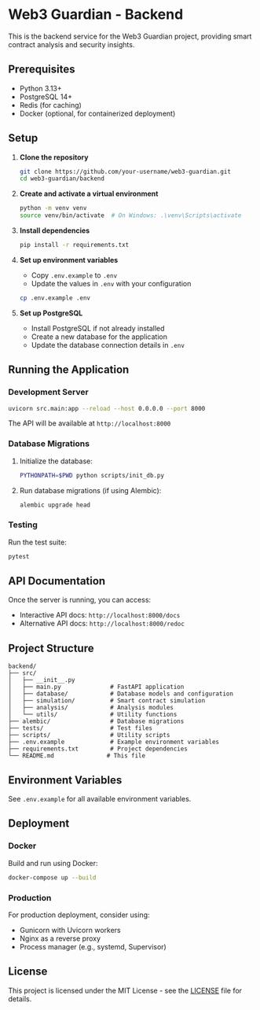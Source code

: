 # Web3 Guardian - Backend

This is the backend service for the Web3 Guardian project, providing smart contract analysis and security insights.

## Prerequisites

- Python 3.13+
- PostgreSQL 14+
- Redis (for caching)
- Docker (optional, for containerized deployment)

## Setup

1. **Clone the repository**
   ```bash
   git clone https://github.com/your-username/web3-guardian.git
   cd web3-guardian/backend
   ```

2. **Create and activate a virtual environment**
   ```bash
   python -m venv venv
   source venv/bin/activate  # On Windows: .\venv\Scripts\activate
   ```

3. **Install dependencies**
   ```bash
   pip install -r requirements.txt
   ```

4. **Set up environment variables**
   - Copy `.env.example` to `.env`
   - Update the values in `.env` with your configuration
   ```bash
   cp .env.example .env
   ```

5. **Set up PostgreSQL**
   - Install PostgreSQL if not already installed
   - Create a new database for the application
   - Update the database connection details in `.env`

## Running the Application

### Development Server

```bash
uvicorn src.main:app --reload --host 0.0.0.0 --port 8000
```

The API will be available at `http://localhost:8000`

### Database Migrations

1. Initialize the database:
   ```bash
   PYTHONPATH=$PWD python scripts/init_db.py
   ```

2. Run database migrations (if using Alembic):
   ```bash
   alembic upgrade head
   ```

### Testing

Run the test suite:
```bash
pytest
```

## API Documentation

Once the server is running, you can access:

- Interactive API docs: `http://localhost:8000/docs`
- Alternative API docs: `http://localhost:8000/redoc`

## Project Structure

```
backend/
├── src/
│   ├── __init__.py
│   ├── main.py              # FastAPI application
│   ├── database/            # Database models and configuration
│   ├── simulation/          # Smart contract simulation
│   ├── analysis/            # Analysis modules
│   └── utils/               # Utility functions
├── alembic/                 # Database migrations
├── tests/                   # Test files
├── scripts/                 # Utility scripts
├── .env.example             # Example environment variables
├── requirements.txt         # Project dependencies
└── README.md               # This file
```

## Environment Variables

See `.env.example` for all available environment variables.

## Deployment

### Docker

Build and run using Docker:

```bash
docker-compose up --build
```

### Production

For production deployment, consider using:
- Gunicorn with Uvicorn workers
- Nginx as a reverse proxy
- Process manager (e.g., systemd, Supervisor)

## License

This project is licensed under the MIT License - see the [LICENSE](LICENSE) file for details.
